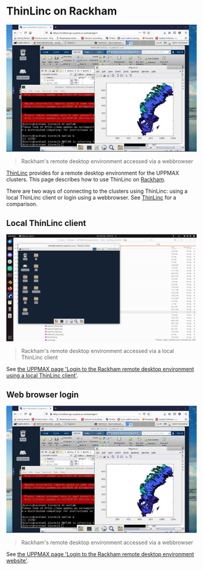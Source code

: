 # ThinLinc on Rackham

![Rackham's remote desktop environment via webbrowser](../getting_started/img/rackham_via_remote_desktop_50.jpg)

> Rackham's remote desktop environment accessed via a webbrowser

[ThinLinc](../software/thinlinc.md) provides for a remote desktop environment
for the UPPMAX clusters.
This page describes how to use ThinLinc on [Rackham](rackham.md).

There are two ways of connecting to the clusters using ThinLinc:
using a local ThinLinc client or login using a webbrowser.
See [ThinLinc](../software/thinlinc.md) for a comparison.

## Local ThinLinc client

![Rackham's remote desktop environment via a local ThinLinc client](../getting_started/img/thinlinc_local_rackham.png)

> Rackham's remote desktop environment accessed via a local ThinLinc client

See [the UPPMAX page 'Login to the Rackham remote desktop environment using a local ThinLinc client'](../getting_started/login_rackham_remote_desktop_local_thinlinc_client.md).

## Web browser login

![Rackham's remote desktop environment via webbrowser](../getting_started/img/rackham_via_remote_desktop_50.jpg)

> Rackham's remote desktop environment accessed via a webbrowser

See [the UPPMAX page 'Login to the Rackham remote desktop environment website'](../getting_started/login_rackham_remote_desktop_website.md).
